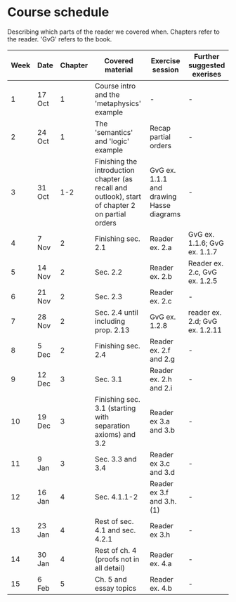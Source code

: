 # Course schedule

Describing which parts of the reader we covered when. Chapters refer to the reader. 'GvG' refers to the book.

Week | Date | Chapter | Covered material | Exercise session | Further suggested exerises
---  | ---  | ---     | ---              | ---              | --- 
1 | 17 Oct | 1 | Course intro and the 'metaphysics' example | -  | - 
2 | 24 Oct | 1 | The 'semantics' and 'logic' example | Recap partial orders | -
3 | 31 Oct | 1-2 | Finishing the introduction chapter (as recall and outlook), start of chapter 2 on partial orders | GvG ex. 1.1.1 and drawing Hasse diagrams | -
4 | 7 Nov  | 2 | Finishing sec. 2.1 | Reader ex. 2.a | GvG ex. 1.1.6; GvG ex. 1.1.7 
5 | 14 Nov | 2 | Sec. 2.2 | Reader ex. 2.b | Reader ex. 2.c, GvG ex. 1.2.5
6 | 21 Nov | 2 | Sec. 2.3 | Reader ex. 2.c | -
7 | 28 Nov | 2 | Sec. 2.4 until including prop. 2.13 | GvG ex. 1.2.8 | reader ex. 2.d; GvG ex. 1.2.11  
8 | 5 Dec  | 2 | Finishing sec. 2.4 | Reader ex. 2.f and 2.g  | -  
9 | 12 Dec | 3 | Sec. 3.1 | Reader ex. 2.h and 2.i |  -
10| 19 Dec | 3 | Finishing sec. 3.1 (starting with separation axioms) and 3.2 | Reader ex 3.a and 3.b | -  
11|  9 Jan | 3 | Sec. 3.3 and 3.4  | Reader ex 3.c and 3.d |  -
12| 16 Jan | 4 | Sec. 4.1.1-2 | Reader ex 3.f and 3.h.(1) | -
13| 23 Jan | 4 | Rest of sec. 4.1 and sec. 4.2.1 | Reader ex 3.h | -
14| 30 Jan | 4 | Rest of ch. 4 (proofs not in all detail) | Reader ex. 4.a | -
15| 6 Feb  | 5 | Ch. 5  and essay topics | Reader ex. 4.b | - 
